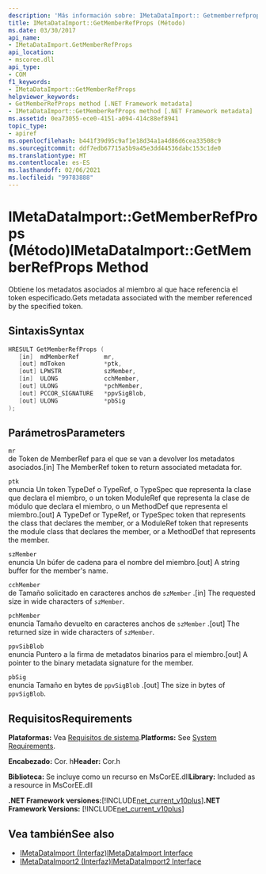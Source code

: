```yaml
---
description: 'Más información sobre: IMetaDataImport:: Getmemberrefprops ((método)'
title: IMetaDataImport::GetMemberRefProps (Método)
ms.date: 03/30/2017
api_name:
- IMetaDataImport.GetMemberRefProps
api_location:
- mscoree.dll
api_type:
- COM
f1_keywords:
- IMetaDataImport::GetMemberRefProps
helpviewer_keywords:
- GetMemberRefProps method [.NET Framework metadata]
- IMetaDataImport::GetMemberRefProps method [.NET Framework metadata]
ms.assetid: 0ea73055-ece0-4151-a094-414c88ef8941
topic_type:
- apiref
ms.openlocfilehash: b441f39d95c9af1e18d34a1a4d86d6cea33508c9
ms.sourcegitcommit: ddf7edb67715a5b9a45e3dd44536dabc153c1de0
ms.translationtype: MT
ms.contentlocale: es-ES
ms.lasthandoff: 02/06/2021
ms.locfileid: "99783888"
---
```

# <a name="imetadataimportgetmemberrefprops-method"></a><span data-ttu-id="760d2-103">IMetaDataImport::GetMemberRefProps (Método)</span><span class="sxs-lookup"><span data-stu-id="760d2-103">IMetaDataImport::GetMemberRefProps Method</span></span>

<span data-ttu-id="760d2-104">Obtiene los metadatos asociados al miembro al que hace referencia el token especificado.</span><span class="sxs-lookup"><span data-stu-id="760d2-104">Gets metadata associated with the member referenced by the specified token.</span></span>  
  
## <a name="syntax"></a><span data-ttu-id="760d2-105">Sintaxis</span><span class="sxs-lookup"><span data-stu-id="760d2-105">Syntax</span></span>  
  
```cpp  
HRESULT GetMemberRefProps (  
   [in]  mdMemberRef       mr,
   [out] mdToken           *ptk,
   [out] LPWSTR            szMember,
   [in]  ULONG             cchMember,
   [out] ULONG             *pchMember,
   [out] PCCOR_SIGNATURE   *ppvSigBlob,
   [out] ULONG             *pbSig
);  
```  
  
## <a name="parameters"></a><span data-ttu-id="760d2-106">Parámetros</span><span class="sxs-lookup"><span data-stu-id="760d2-106">Parameters</span></span>  

 `mr`  
 <span data-ttu-id="760d2-107">de Token de MemberRef para el que se van a devolver los metadatos asociados.</span><span class="sxs-lookup"><span data-stu-id="760d2-107">[in] The MemberRef token to return associated metadata for.</span></span>  
  
 `ptk`  
 <span data-ttu-id="760d2-108">enuncia Un token TypeDef o TypeRef, o TypeSpec que representa la clase que declara el miembro, o un token ModuleRef que representa la clase de módulo que declara el miembro, o un MethodDef que representa el miembro.</span><span class="sxs-lookup"><span data-stu-id="760d2-108">[out] A TypeDef or TypeRef, or TypeSpec token that represents the class that declares the member, or a ModuleRef token that represents the module class that declares the member, or a MethodDef that represents the member.</span></span>  
  
 `szMember`  
 <span data-ttu-id="760d2-109">enuncia Un búfer de cadena para el nombre del miembro.</span><span class="sxs-lookup"><span data-stu-id="760d2-109">[out] A string buffer for the member's name.</span></span>  
  
 `cchMember`  
 <span data-ttu-id="760d2-110">de Tamaño solicitado en caracteres anchos de `szMember` .</span><span class="sxs-lookup"><span data-stu-id="760d2-110">[in] The requested size in wide characters of `szMember`.</span></span>  
  
 `pchMember`  
 <span data-ttu-id="760d2-111">enuncia Tamaño devuelto en caracteres anchos de `szMember` .</span><span class="sxs-lookup"><span data-stu-id="760d2-111">[out] The returned size in wide characters of `szMember`.</span></span>  
  
 `ppvSibBlob`  
 <span data-ttu-id="760d2-112">enuncia Puntero a la firma de metadatos binarios para el miembro.</span><span class="sxs-lookup"><span data-stu-id="760d2-112">[out] A pointer to the binary metadata signature for the member.</span></span>  
  
 `pbSig`  
 <span data-ttu-id="760d2-113">enuncia Tamaño en bytes de `ppvSigBlob` .</span><span class="sxs-lookup"><span data-stu-id="760d2-113">[out] The size in bytes of `ppvSigBlob`.</span></span>  
  
## <a name="requirements"></a><span data-ttu-id="760d2-114">Requisitos</span><span class="sxs-lookup"><span data-stu-id="760d2-114">Requirements</span></span>  

 <span data-ttu-id="760d2-115">**Plataformas:** Vea [Requisitos de sistema](../../get-started/system-requirements.md).</span><span class="sxs-lookup"><span data-stu-id="760d2-115">**Platforms:** See [System Requirements](../../get-started/system-requirements.md).</span></span>  
  
 <span data-ttu-id="760d2-116">**Encabezado:** Cor. h</span><span class="sxs-lookup"><span data-stu-id="760d2-116">**Header:** Cor.h</span></span>  
  
 <span data-ttu-id="760d2-117">**Biblioteca:** Se incluye como un recurso en MsCorEE.dll</span><span class="sxs-lookup"><span data-stu-id="760d2-117">**Library:** Included as a resource in MsCorEE.dll</span></span>  
  
 <span data-ttu-id="760d2-118">**.NET Framework versiones:**[!INCLUDE[net_current_v10plus](../../../../includes/net-current-v10plus-md.md)]</span><span class="sxs-lookup"><span data-stu-id="760d2-118">**.NET Framework Versions:** [!INCLUDE[net_current_v10plus](../../../../includes/net-current-v10plus-md.md)]</span></span>  
  
## <a name="see-also"></a><span data-ttu-id="760d2-119">Vea también</span><span class="sxs-lookup"><span data-stu-id="760d2-119">See also</span></span>

- [<span data-ttu-id="760d2-120">IMetaDataImport (Interfaz)</span><span class="sxs-lookup"><span data-stu-id="760d2-120">IMetaDataImport Interface</span></span>](imetadataimport-interface.md)
- [<span data-ttu-id="760d2-121">IMetaDataImport2 (Interfaz)</span><span class="sxs-lookup"><span data-stu-id="760d2-121">IMetaDataImport2 Interface</span></span>](imetadataimport2-interface.md)

